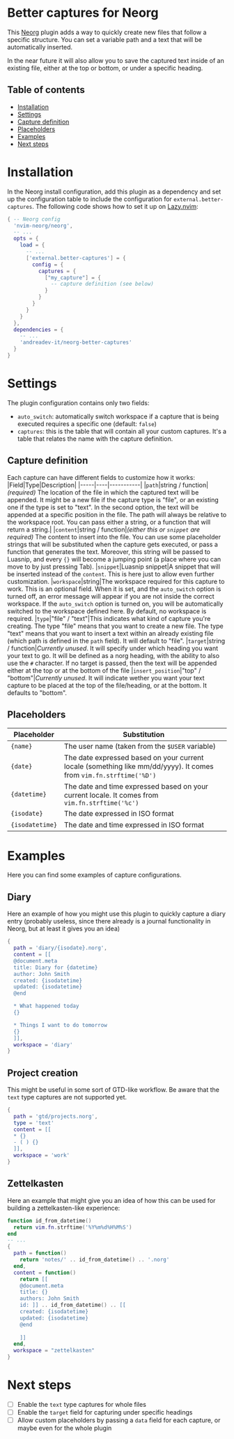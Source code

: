 # Better captures for Neorg
This [Neorg](https://github.com/nvim-neorg/neorg) plugin adds a way to quickly create new files that
follow a specific structure. You can set a variable path
and a text that will be automatically inserted.

In the near future it will also allow you to save the 
captured text inside of an existing file, either at the
top or bottom, or under a specific heading.

## Table of contents
- [Installation](#installation)
- [Settings](#settings)
- [Capture definition](#capture-definition)
- [Placeholders](#placeholders)
- [Examples](#examples)
- [Next steps](#next-steps)

# Installation
In the Neorg install configuration, add this plugin as
a dependency and set up the configuration table to include
the configuration for `external.better-captures`. The following
code shows how to set it up on [Lazy.nvim](https://github.com/folke/lazy.nvim):

``` lua
{ -- Neorg config
  'nvim-neorg/neorg',
  -- ...
  opts = {
    load = {
      -- ...
      ['external.better-captures'] = {
        config = {
          captures = {
            ["my_capture"] = {
              -- capture definition (see below)
            }
          }
        }
      }
    }
  },
  dependencies = {
    -- ...
    'andreadev-it/neorg-better-captures'
  }
}
```

# Settings
The plugin configuration contains only two fields:
- `auto_switch`: automatically switch workspace if a capture
  that is being executed requires a specific one (default: `false`)
- `captures`: this is the table that will contain all your
  custom captures. It's a table that relates the name with the
  capture definition.

## Capture definition
Each capture can have different fields to customize how
it works:
|Field|Type|Description|
|-----|----|-----------|
|`path`|string / function|*(required)* The location of the file in which the captured text will be appended. It might be a new file if the capture type is "file", or an existing one if the type is set to "text". In the second option, the text will be appended at a specific position in the file. The path will always be relative to the workspace root. You can pass either a string, or a function that will return a string.|
|`content`|string / function|*(either this or `snippet` are required)* The content to insert into the file. You can use some placeholder strings that will be substituted when the capture gets executed, or pass a function that generates the text. Moreover, this string will be passed to Luasnip, and every `{}` will become a jumping point (a place where you can move to by just pressing Tab).
|`snippet`|Luasnip snippet|A snippet that will be inserted instead of the `content`. This is here just to allow even further customization.
|`workspace`|string|The workspace required for this capture to work. This is an optional field. When it is set, and the `auto_switch` option is turned off, an error message will appear if you are not inside the correct workspace. If the `auto_switch` option is turned on, you will be automatically switched to the workspace defined here. By default, no workspace is required.
|`type`|"file" / "text"|This indicates what kind of capture you're creating. The type "file" means that you want to create a new file. The type "text" means that you want to insert a text within an already existing file (which path is defined in the `path` field). It will default to "file".
|`target`|string / function|*Currently unused*. It will specify under which heading you want your text to go. It will be defined as a norg heading, with the ability to also use the `#` character. If no target is passed, then the text will be appended either at the top or at the bottom of the file
|`insert_position`|"top" / "bottom"|*Currently unused*. It will indicate wether you want your text capture to be placed at the top of the file/heading, or at the bottom. It defaults to "bottom".

## Placeholders
|Placeholder|Substitution|
|-----------|------------|
|`{name}`|The user name (taken from the `$USER` variable)|
|`{date}`|The date expressed based on your current locale (something like mm/dd/yyyy). It comes from `vim.fn.strftime('%D')`|
|`{datetime}`|The date and time expressed based on your current locale. It comes from `vim.fn.strftime('%c')`|
|`{isodate}`|The date expressed in ISO format|
|`{isodatetime}`|The date and time expressed in ISO format|
# Examples
Here you can find some examples of capture configurations.

## Diary
Here an example of how you might use this plugin to quickly capture
a diary entry (probably useless, since there already is a journal
functionality in Neorg, but at least it gives you an idea)

```lua
{
  path = 'diary/{isodate}.norg',
  content = [[
  @document.meta
  title: Diary for {datetime}
  author: John Smith
  created: {isodatetime}
  updated: {isodatetime}
  @end

  * What happened today
  {}

  * Things I want to do tomorrow
  {}
  ]],
  workspace = 'diary'
}
```

## Project creation
This might be useful in some sort of GTD-like workflow.
Be aware that the `text` type captures are not supported yet.

```lua
{
  path = 'gtd/projects.norg',
  type = 'text'
  content = [[
  * {}
  - ( ) {}
  ]],
  workspace = 'work'
}
```

## Zettelkasten
Here an example that might give you an idea of how this can be used
for building a zettelkasten-like experience:
```lua
function id_from_datetime()
  return vim.fn.strftime('%Y%m%d%H%M%S')
end
-- ...
{
  path = function()
    return 'notes/' .. id_from_datetime() .. '.norg'
  end,
  content = function()
    return [[
    @document.meta
    title: {}
    authors: John Smith
    id: ]] .. id_from_datetime() .. [[
    created: {isodatetime}
    updated: {isodatetime}
    @end
    
    ]]
  end,
  workspace = "zettelkasten"
}
```
# Next steps
- [ ] Enable the `text` type captures for whole files
- [ ] Enable the `target` field for capturing under specific headings
- [ ] Allow custom placeholders by passing a `data` field for each capture, or maybe even for the whole plugin
